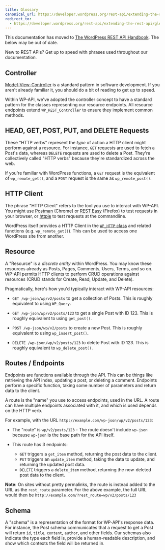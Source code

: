 ```yaml
---
title: Glossary
canonical_url: https://developer.wordpress.org/rest-api/extending-the-rest-api/glossary/
redirect_to:
  - https://developer.wordpress.org/rest-api/extending-the-rest-api/glossary/
---
```


<div class="warning">
This documentation has moved to <a href="https://developer.wordpress.org/rest-api/extending-the-rest-api/glossary/">The WordPress REST API Handbook</a>. The below may be out of date.
</div>

New to REST APIs? Get up to speed with phrases used throughout our documentation.

## Controller

[Model-View-Controller][MVC] is a standard pattern in software development. If
you aren't already familiar it, you should do a bit of reading to get up
to speed.

Within WP-API, we've adopted the controller concept to have a standard pattern
for the classes representing our resource endpoints. All resource endpoints
extend `WP_REST_Controller` to ensure they implement common methods.

[MVC]: http://en.wikipedia.org/wiki/Model-view-controller

## HEAD, GET, POST, PUT, and DELETE Requests

These "HTTP verbs" represent the _type_ of action a HTTP client might perform
against a resource. For instance, `GET` requests are used to fetch a Post's
data, whereas `DELETE` requests are used to delete a Post. They're
collectively called "HTTP verbs" because they're standardized across the web.

If you're familiar with WordPress functions, a `GET` request is the equivalent
of `wp_remote_get()`, and a `POST` request is the same as `wp_remote_post()`.

## HTTP Client

The phrase "HTTP Client" refers to the tool you use to interact with WP-API.
You might use [Postman][] (Chrome) or [REST Easy][] (Firefox) to test requests
in your browser, or [httpie][] to test requests at the commandline.

WordPress itself provides a HTTP Client in the [`WP_HTTP` class][WP_HTTP] and
related functions (e.g. `wp_remote_get()`). This can be used to access one
WordPress site from another.

[Postman]: https://chrome.google.com/webstore/detail/postman-rest-client/fdmmgilgnpjigdojojpjoooidkmcomcm?hl=en
[REST Easy]: https://github.com/nathan-osman/REST-Easy
[httpie]: https://github.com/jakubroztocil/httpie
[WP_HTTP]: https://codex.wordpress.org/HTTP_API

## Resource

A "Resource" is a _discrete entity_ within WordPress. You may know these
resources already as Posts, Pages, Comments, Users, Terms, and so on. WP-API
permits HTTP clients to perform CRUD operations against resources (CRUD
stands for Create, Read, Update, and Delete).

Pragmatically, here's how you'd typically interact with WP-API resources:

* `GET /wp-json/wp/v2/posts` to get a collection of Posts. This is roughly
  equivalent to using `WP_Query`.

* `GET /wp-json/wp/v2/posts/123` to get a single Post with ID 123. This is
  roughly equivalent to using `get_post()`.

* `POST /wp-json/wp/v2/posts` to create a new Post. This is roughly equivalent
  to using `wp_insert_post()`.

* `DELETE /wp-json/wp/v2/posts/123` to delete Post with ID 123. This is
  roughly equivalent to `wp_delete_post()`.

## Routes / Endpoints

Endpoints are functions available through the API. This can be things like
retrieving the API index, updating a post, or deleting a comment. Endpoints
perform a specific function, taking some number of parameters and return data
to the client.

A route is the "name" you use to access endpoints, used in the URL. A route
can have multiple endpoints associated with it, and which is used depends on
the HTTP verb.

For example, with the URL `http://example.com/wp-json/wp/v2/posts/123`:

* The "route" is `wp/v2/posts/123` - The route doesn't include `wp-json`
  because `wp-json` is the base path for the API itself.

* This route has 3 endpoints:

  * `GET` triggers a `get_item` method, returning the post data to the client.
  * `PUT` triggers an `update_item` method, taking the data to update, and
    returning the updated post data.
  * `DELETE` triggers a `delete_item` method, returning the now-deleted post
    data to the client.

**Note:** On sites without pretty permalinks, the route is instead added to
the URL as the `rest_route` parameter. For the above example, the full URL
would then be `http://example.com/?rest_route=wp/v2/posts/123`

## Schema

A "schema" is a representation of the format for WP-API's response data. For
instance, the Post schema communicates that a request to get a Post will
return `id`, `title`, `content`, `author`, and other fields. Our schemas also
indicate the type each field is, provide a human-readable description, and
show which contexts the field will be returned in.
